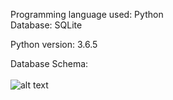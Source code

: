Programming language used: Python
<br/>Database: SQLite

Python version: 3.6.5

Database Schema:<br /><br />
![alt text](https://i.imgur.com/hxbJ6iz.png)
